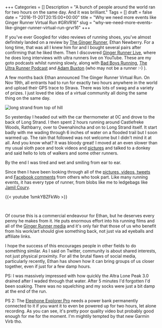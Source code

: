 +++
Categories = []
Description = "A bunch of people around the world ran for two hours on the same day. And it was brilliant."
Tags = []
draft = false
date = "2016-11-20T20:15:00+00:00"
title = "Why we need more events like Ginger Runner Virtual Run #GRVR16"
slug = "why-we-need-more-events-like-ginger-runner-virtual-run-grvr16"
+++

If you've ever Googled for video reviews of running shoes, you've almost definitely landed on a review by [The Ginger Runner](https://youtube.com/thegingerrunner), Ethan Newberry. For a long time, that was all I knew him for and I bought several pairs after confirming that he liked them. Then I discovered [Ginger Runner Live](https://www.youtube.com/watch?v=t33Zi7Pe-jk), where he does long interviews with ultra runners live on YouTube. These are my goto podcasts whilst running slowly, along with [Bad Boys Running](http://www.badboyrunningpodcast.com/), [The Ultra Runner Podcast](http://ultrarunnerpodcast.com/category/podcasts/) and [Adam Buxton](https://soundcloud.com/adam-buxton) (who may not be a runner :-) ).

A few months back Ethan announced The Ginger Runner Virtual Run. On Nov 19th, all entrants had to run for exactly two hours anywhere in the world and upload their GPS trace to Strava. There was lots of swag and a variety of prizes. I just loved the idea of a virtual community all doing the same thing on the same day.

![long strand from top of hill](https://conoroneill.com.s3.amazonaws.com/wp-content/uploads/2016/11/long_strand_from_top_of_hill.jpg)

So yesterday I headed out with the car thermometer at 0C and drove to the back of Long Strand. I then spent 2 hours running around Castlefreke Woods, Rathbarry, over to Owenahincha and on to Long Strand itself. It start badly with me wading through 6 inches of water on a flooded trail but I soon warmed up. The rain that followed was not welcome but I didn't mind it at all. And you know what? It was bloody great! I moved at an even slower than my usual sloth pace and took videos and [pictures](https://goo.gl/photos/KjVB9ZhdCyh3pFef8) and talked to a donkey and said hello to lots of walkers and some other runners.

By the end I was tired and wet and smiling from ear to ear.

Since then I have been looking through all of the [pictures, videos, tweets](https://twitter.com/search?f=tweets&vertical=default&q=%23GRVR16%20OR%20%23GRVR&src=typd) and [Facebook comments](https://www.facebook.com/thegingerrunner/?fref=ts) from others who took part. Like many running events, it has every type of runner, from blobs like me to ledgebags like [Jamil Coury](https://twitter.com/MountainOutpost).

{{< youtube 1smkYBZFkWo >}}

&nbsp;

Of course this is a commercial endeavour for Ethan, but he deserves every penny he makes from it. He puts enormous effort into his running films and all of the [Ginger Runner media](http://gingerrunner.com/) and it's only fair that those of us who benefit from his work/art should give something back, not just via ad eyeballs and affiliate links.

I hope the success of this encourages people in other fields to do something similar. As I said on Twitter, community is about shared interests, not just physical proximity. For all the brutal flaws of social media, particularly recently, Ethan has shown how it can bring groups of us closer together, even if just for a few damp hours.

PS: I was massively impressed with how quickly the Altra Lone Peak 3.0 drained after I waded through that water. After 5 minutes I'd forgotten I'd been soaking. There was no squelching and my socks were just a bit damp at the end of the run.

PS 2: The [Elephone Explorer Pro](http://conoroneill.com/2016/10/02/timoleague-courtmacsherry-elephone-explorer-pro/) needs a power bank permanently connected to it if you want it to even be powered up for two hours, let alone recording. As you can see, it's pretty poor quality video but probably good enough for me for the moment. I'm mightily tempted by that new Garmin Virb tho.




